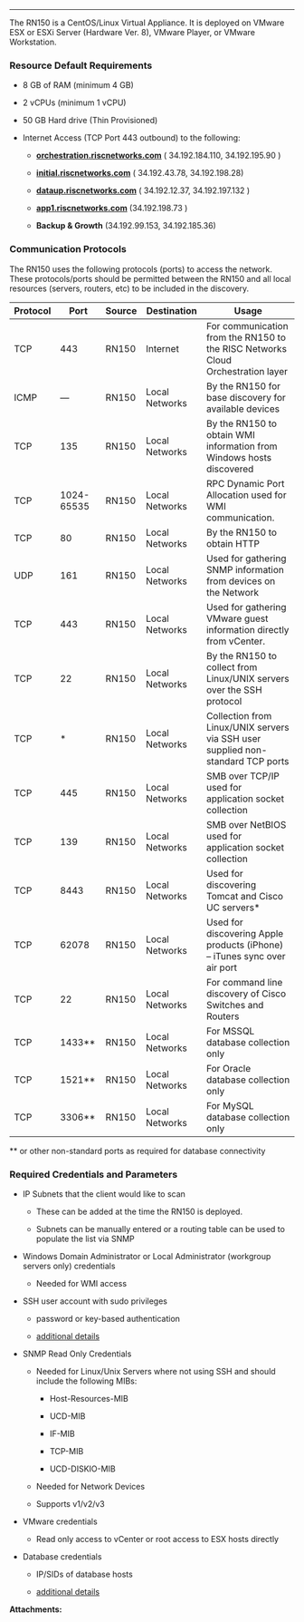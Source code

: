   

  

|    |    |    |    |
| --- | --- | --- | --- |

  

* * *

  

The RN150 is a CentOS/Linux Virtual Appliance. It is deployed on VMware ESX or ESXi Server (Hardware Ver. 8), VMware Player, or VMware Workstation.

### Resource Default Requirements

*   8 GB of RAM (minimum 4 GB)
    
*   2 vCPUs (minimum 1 vCPU)
    
*   50 GB Hard drive (Thin Provisioned)
    
*   Internet Access (TCP Port 443 outbound) to the following:
    
    *   [**orchestration.riscnetworks.com**](http://orchestration.riscnetworks.com) ( 34.192.184.110, 34.192.195.90 )
        
    *   [**initial.riscnetworks.com**](http://initial.riscnetworks.com) ( 34.192.43.78, 34.192.198.28)
        
    *   [**dataup.riscnetworks.com**](http://dataup.riscnetworks.com) ( 34.192.12.37, 34.192.197.132 )
        
    *   [**app1.riscnetworks.com**](http://app1.riscnetworks.com) (34.192.198.73 )
        
    *   **Backup & Growth** (34.192.99.153, 34.192.185.36)
        

### Communication Protocols

The RN150 uses the following protocols (ports) to access the network. These protocols/ports should be permitted between the RN150 and all local resources (servers, routers, etc) to be included in the discovery.

  

|   Protocol   |   Port   |   Source   |   Destination   |   Usage   |
| --- | --- | --- | --- | --- |
|   TCP   |   443   |   RN150   |   Internet   |   For communication from the RN150 to the RISC Networks Cloud Orchestration layer   |
|   ICMP   |   —   |   RN150   |   Local Networks   |   By the RN150 for base discovery for available devices   |
|   TCP   |   135   |   RN150   |   Local Networks   |   By the RN150 to obtain WMI information from Windows hosts discovered   |
|   TCP   |   1024-65535   |   RN150   |   Local Networks   |   RPC Dynamic Port Allocation used for WMI communication.   |
|   TCP   |   80   |   RN150   |   Local Networks   |   By the RN150 to obtain HTTP   |
|   UDP   |   161   |   RN150   |   Local Networks   |   Used for gathering SNMP information from devices on the Network   |
|   TCP   |   443   |   RN150   |   Local Networks   |   Used for gathering VMware guest information directly from vCenter.   |
|   TCP   |   22   |   RN150   |   Local Networks   |   By the RN150 to collect from Linux/UNIX servers over the SSH protocol   |
|   TCP   |   \*   |   RN150   |   Local Networks   |   Collection from Linux/UNIX servers via SSH user supplied non-standard TCP ports   |
|   TCP   |   445   |   RN150   |   Local Networks   |   SMB over TCP/IP used for application socket collection   |
|   TCP   |   139   |   RN150   |   Local Networks   |   SMB over NetBIOS used for application socket collection   |
|   TCP   |   8443   |   RN150   |   Local Networks   |   Used for discovering Tomcat and Cisco UC servers\*   |
|   TCP   |   62078   |   RN150   |   Local Networks   |   Used for discovering Apple products (iPhone) – iTunes sync over air port   |
|   TCP   |   22   |   RN150   |   Local Networks   |   For command line discovery of Cisco Switches and Routers   |
|   TCP   |   1433\*\*   |   RN150   |   Local Networks   |   For MSSQL database collection only   |
|   TCP   |   1521\*\*   |   RN150   |   Local Networks   |   For Oracle database collection only   |
|   TCP   |   3306\*\*   |   RN150   |   Local Networks   |   For MySQL database collection only   |

  

\*\* or other non-standard ports as required for database connectivity

### Required Credentials and Parameters

*   IP Subnets that the client would like to scan
    
    *   These can be added at the time the RN150 is deployed.
        
    *   Subnets can be manually entered or a routing table can be used to populate the list via SNMP
        
*   Windows Domain Administrator or Local Administrator (workgroup servers only) credentials
    
    *   Needed for WMI access
        
*   SSH user account with sudo privileges
    
    *   password or key-based authentication
        
    *   [additional details](https://documentation.riscnetworks.com/overview/how-we-collect/ssh-collection-module)
        
*   SNMP Read Only Credentials
    
    *   Needed for Linux/Unix Servers where not using SSH and should include the following MIBs:
        
        *   Host-Resources-MIB
            
        *   UCD-MIB
            
        *   IF-MIB
            
        *   TCP-MIB
            
        *   UCD-DISKIO-MIB
            
    *   Needed for Network Devices
        
    *   Supports v1/v2/v3
        
*   VMware credentials
    
    *   Read only access to vCenter or root access to ESX hosts directly
        
*   Database credentials
    
    *   IP/SIDs of database hosts
        
    *   [additional details](https://documentation.riscnetworks.com/overview/how-we-collect/database-module)

 **Attachments:** 

